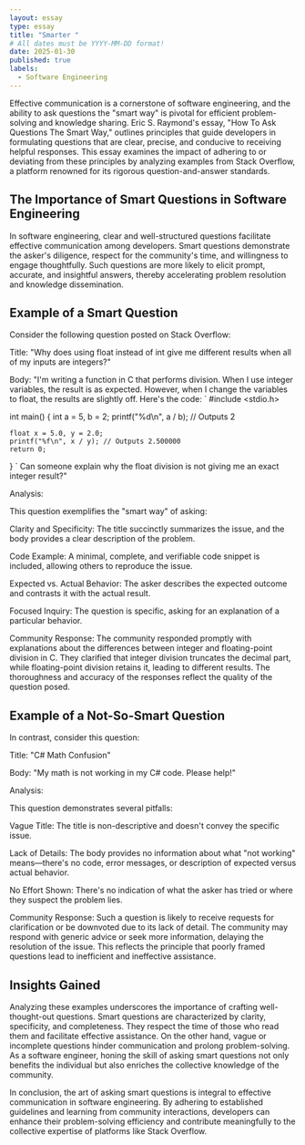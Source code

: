 ```yaml
---
layout: essay
type: essay
title: "Smarter "
# All dates must be YYYY-MM-DD format!
date: 2025-01-30
published: true
labels:
  - Software Engineering
---
```


Effective communication is a cornerstone of software engineering, and the ability to ask questions the "smart way" is pivotal for efficient problem-solving and knowledge sharing. Eric S. Raymond's essay, "How To Ask Questions The Smart Way," outlines principles that guide developers in formulating questions that are clear, precise, and conducive to receiving helpful responses. This essay examines the impact of adhering to or deviating from these principles by analyzing examples from Stack Overflow, a platform renowned for its rigorous question-and-answer standards.

## The Importance of Smart Questions in Software Engineering
In software engineering, clear and well-structured questions facilitate effective communication among developers. Smart questions demonstrate the asker's diligence, respect for the community's time, and willingness to engage thoughtfully. Such questions are more likely to elicit prompt, accurate, and insightful answers, thereby accelerating problem resolution and knowledge dissemination.

## Example of a Smart Question
Consider the following question posted on Stack Overflow:

Title: "Why does using float instead of int give me different results when all of my inputs are integers?"

Body: "I'm writing a function in C that performs division. When I use integer variables, the result is as expected. However, when I change the variables to float, the results are slightly off. Here's the code:
`
#include <stdio.h>

int main() {
    int a = 5, b = 2;
    printf("%d\n", a / b); // Outputs 2

    float x = 5.0, y = 2.0;
    printf("%f\n", x / y); // Outputs 2.500000
    return 0;
}
`
Can someone explain why the float division is not giving me an exact integer result?"

Analysis:

This question exemplifies the "smart way" of asking:

Clarity and Specificity: The title succinctly summarizes the issue, and the body provides a clear description of the problem.

Code Example: A minimal, complete, and verifiable code snippet is included, allowing others to reproduce the issue.

Expected vs. Actual Behavior: The asker describes the expected outcome and contrasts it with the actual result.

Focused Inquiry: The question is specific, asking for an explanation of a particular behavior.

Community Response:
The community responded promptly with explanations about the differences between integer and floating-point division in C. They clarified that integer division truncates the decimal part, while floating-point division retains it, leading to different results. The thoroughness and accuracy of the responses reflect the quality of the question posed.

## Example of a Not-So-Smart Question

In contrast, consider this question:

Title: "C# Math Confusion"

Body: "My math is not working in my C# code. Please help!"

Analysis:

This question demonstrates several pitfalls:

Vague Title: The title is non-descriptive and doesn't convey the specific issue.

Lack of Details: The body provides no information about what "not working" means—there's no code, error messages, or description of expected versus actual behavior.

No Effort Shown: There's no indication of what the asker has tried or where they suspect the problem lies.

Community Response:
Such a question is likely to receive requests for clarification or be downvoted due to its lack of detail. The community may respond with generic advice or seek more information, delaying the resolution of the issue. This reflects the principle that poorly framed questions lead to inefficient and ineffective assistance.

## Insights Gained
Analyzing these examples underscores the importance of crafting well-thought-out questions. Smart questions are characterized by clarity, specificity, and completeness. They respect the time of those who read them and facilitate effective assistance. On the other hand, vague or incomplete questions hinder communication and prolong problem-solving. As a software engineer, honing the skill of asking smart questions not only benefits the individual but also enriches the collective knowledge of the community.

In conclusion, the art of asking smart questions is integral to effective communication in software engineering. By adhering to established guidelines and learning from community interactions, developers can enhance their problem-solving efficiency and contribute meaningfully to the collective expertise of platforms like Stack Overflow.
